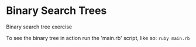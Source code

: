 # Binary Search Trees

Binary search tree exercise

To see the binary tree in action run the 'main.rb' script, like so: `ruby main.rb`
